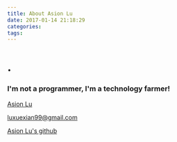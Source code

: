```yaml
---
title: About Asion Lu
date: 2017-01-14 21:18:29
categories:
tags:
---
```

.
====

### I'm not a programmer, I'm a technology farmer!

[Asion Lu](https://luxuexian99.github.io/)

[luxuexian99@gmail.com](https://luxuexian99@gmail.com)

[Asion Lu's github](https://github.com/luxuexian99 "https://github.com/luxuexian99")
